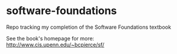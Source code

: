 software-foundations
====================

Repo tracking my completion of the Software Foundations textbook

See the book's homepage for more: http://www.cis.upenn.edu/~bcpierce/sf/
